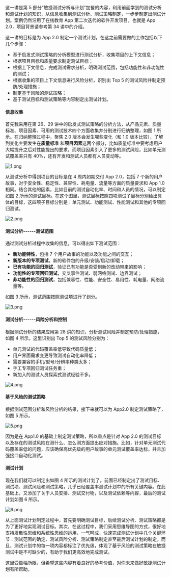 这一讲是第 5 部分"敏捷测试分析与计划"加餐的内容，利用前面学到的测试分析和测试计划的知识，从信息收集到测试分析、测试策略制定，一步步制定出测试计划。案例仍然沿用了在线教育 App 第二次迭代的软件开发项目，也就是 App 2.0，项目背景请参考第 34 讲中的介绍。

这一讲的目标是为 App 2.0 制定一个测试计划，在这之前需要做的工作包括以下几个步骤：

* 基于启发式测试策略的分析模型进行测试分析，收集项目的上下文信息；
* 根据项目目标和质量要求制定测试目标；
* 根据上下文信息，完成测试需求分析，明确测试范围，包括功能性和非功能性的测试；
* 根据收集的项目上下文信息进行风险分析，识别出 Top 5 的测试风险并制定预防/处理措施；
* 制定基于风险的测试策略；
* 基于测试目标和测试策略等内容制定出测试计划。

#### 信息收集

首先我采用在第 26、29 讲中的启发式测试策略的分析方法，从产品元素、质量标准、项目因素、可用的测试技术四个方面收集并分别进行归纳整理，如图 1 所示。在归纳整理过程中，聚焦 2.0 版本会发生哪些变化（和 1.0 版本比较），了解到变化主要发生在**质量标准** 和**项目因素**这两个部分，比如质量标准中要考虑用户大幅提升之后对性能提出的要求，而项目因素引入了更多的测试风险，比如单元测试覆盖率只有 40%，还有开发和测试人员都有人员变动等。

<Image alt="1.png" src="https://s0.lgstatic.com/i/image/M00/04/5C/CgqCHl6z6rqAe-5rAAKfNO7DFlQ612.png"/>

从测试分析中得到项目的目标是在 4 周内如期交付 App 2.0，包括 7 个新的用户故事，对于安全性、稳定性、兼容性、耗电量、流量等方面的质量要求和 App 1.0 相同。结合其他的因素，比如目前的测试自动化率、时间和人员的情况，可以制定如图 2 所示的测试目标。在这个图里，测试目标按照四项测试子目标分别给出具体的目标，这四项子目标分别是：单元测试、功能测试、性能测试和其他的专项回归测试。

<Image alt="2.png" src="https://s0.lgstatic.com/i/image/M00/04/5C/CgqCHl6z6tCAP2pLAAGnHKOkSAU154.png"/>

#### 测试分析------测试范围

通过测试分析过程中收集的信息，可以得出如下测试范围：

* **新功能特性**，包括 7 个用户故事的功能以及功能之间的交互；
* **新版本的专项测试**，新的软件包的升级/安装/启动/卸载；
* **已有功能的回归测试**，验证已有功能是否受到新的改动带来的影响；
* **功能性的专项回归测试**，交叉事件测试、弱网络测试、边界测试；
* **非功能性的回归测试**，包括兼容性、性能、安全性、易用性、耗电量、网络流量等。

如图 3 所示，测试范围按照测试项进行了划分。

<Image alt="3.png" src="https://s0.lgstatic.com/i/image/M00/04/5C/Ciqc1F6z6vmAPWxIAAIeCIgPE9g663.png"/>

#### 测试分析------风险分析和控制

根据测试分析的结果应用第 28 讲的知识，分析测试风险并制定预防/处理措施，如图 4 所示。这里识别出 Top 5 的测试风险分别为：

* 单元测试的代码覆盖率低导致代码质量低；
* 用户界面需求变更导致测试自动化率降低；
* 需要兼容的手机/型号/分辨率种类太多；
* 手工专项回归测试任务重；
* 新加入的测试人员探索式测试经验不多。

<Image alt="4.png" src="https://s0.lgstatic.com/i/image/M00/04/5C/Ciqc1F6z6zSAZAEIAAQnEHiL9Zk585.png"/>

#### 基于风险的测试策略

根据测试范围分析和风险分析的结果，接下来就可以为 App2.0 制定测试策略了，如图 5 所示。

<Image alt="5.png" src="https://s0.lgstatic.com/i/image/M00/04/5C/CgqCHl6z60eAd7vfAAIJfaFCqKw399.png"/>

因为是在 App1.0 的基础上制定测试策略，所以重点是针对 App 2.0 的测试目标以及存在的测试风险在测什么、怎么测方面提出应对措施。比如，针对单元测试代码覆盖率低的问题，应该确保高优先级的用户故事的单元测试覆盖率达标，并且加强接口自动化测试。

#### 测试计划

现在我们就可以制定出如图 4 所示的测试计划了。前面已经制定出了测试目标、测试项、测试风险和测试策略，几乎已经覆盖率测试计划中的所有关键内容。在此基础上，又添加了关于人员安排、测试交付物，以及测试依赖等内容，最后的测试计划如图 6 所示。

<Image alt="6.png" src="https://s0.lgstatic.com/i/image/M00/04/5C/CgqCHl6z61SAP_hJAANvDjSeyLs744.png"/>

从上面测试计划制定过程中，首先要明确测试目标，后续测试分析、测试策略都是为了更好地实现测试目标。其次，在这过程中，我们采用思维导图的方式，很好地支持发散性思维和系统性思维的运用，一气呵成，快速完成测试计划中几个关键环节：测试范围的确定、测试风险分析、测试策略制定直至最后测试计划的制定。而且，测试计划中的每一项内容都标注了优先级，体现了基于风险的测试策略在敏捷测试中是不可缺少的，有助于我们更高效地完成测试。

这里受篇幅所限，但希望这些内容有着良好的参考价值，对你未来做好敏捷测试计划有所帮助。
